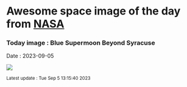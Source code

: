 
# Awesome space image of the day from [NASA](https://api.nasa.gov/)

### Today image : Blue Supermoon Beyond Syracuse
Date : 2023-09-05

![](https://apod.nasa.gov/apod/image/2309/SuperBlueMoon_Saragozza_960.jpg)

<small>Latest update : Tue Sep  5 13:15:40 2023</small>
        